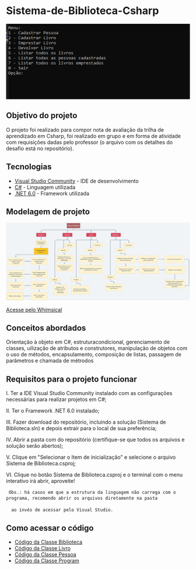# Sistema-de-Biblioteca-Csharp

<img src="img/menu.PNG">

## Objetivo do projeto
O projeto foi realizado para compor nota de avaliação da trilha de aprendizado em Csharp, foi realizado em grupo e em forma de atividade com requisições dadas pelo professor (o arquivo com os detalhes do desafio está no repositório).

## Tecnologias
* [Visual Studio Community](https://visualstudio.microsoft.com/pt-br/vs/community/) - IDE de desenvolvimento
* [C#](https://learn.microsoft.com/pt-br/dotnet/csharp/) - Linguagem utilizada
* [.NET 6.0](https://www.bing.com/search?q=.net+6.0&cvid=701ff9542dda4ccf8f6c5d9b0daa458b&aqs=edge.0.0l9.4032j0j4&FORM=ANAB01&PC=U531) - Framework utilizada

## Modelagem de projeto
<img src="img/Organização.png">

[Acesse pelo Whimsical](https://whimsical.com/sistema-de-biblioteca-RmkFGx8yE2GLNjE4yxbiVi) 

## Conceitos abordados 
Orientação à objeto em C#, estruturacondicional, gerenciamento de classes, uilização de atributos e construtores, manipulação de objetos com o uso de métodos, encapsulamento, composição de listas, passagem de parâmetros e chamada de métrodos 

## Requisitos para o projeto funcionar
I. Ter a IDE Visual Studio Community instalado com as configurações necessárias para realizar projetos em C#;

 
II. Ter o Framework .NET 6.0 instalado; 

III. Fazer download do repositório, incluindo a solução (Sistema de Biblioteca.sln) e depois extrair para o local de sua preferência;

 IV. Abrir a pasta com do repositório (certifique-se que todos os arquivos e solução serão abertos);

  V. Clique em "Selecionar o Item de inicialização" e selecione o arquivo Sistema de Biblioteca.csproj;

   VI. Clique no botão Sistema de Biblioteca.csproj e o terminal com o menu interativo irá abrir, aproveite!

    
     Obs.: há casos em que a estrutura da linguagem não carrega com o programa, recomendo abrir os arquivos diretamente na pasta 
     
      ao invés de acessar pelo Visual Studio.


## Como acessar o código 
* [Código da Classe Biblioteca](https://github.com/giovannalogy/Sistema-de-Biblioteca-Csharp/blob/main/Biblioteca.cs)
* [Código da Classe Livro](https://github.com/giovannalogy/Sistema-de-Biblioteca-Csharp/blob/main/Livro.cs)
* [Código da Classe Pessoa](https://github.com/giovannalogy/Sistema-de-Biblioteca-Csharp/blob/main/Pessoa.cs)
* [Código da Classe Program](https://github.com/giovannalogy/Sistema-de-Biblioteca-Csharp/blob/main/Program.cs)

